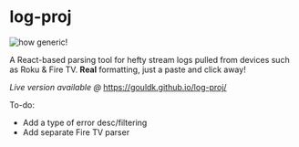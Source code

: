 # log-proj

![how generic!](https://i.imgur.com/lEuImot.png)

A React-based parsing tool for hefty stream logs pulled from devices such as Roku & Fire TV. <b>Real</b> formatting, just a paste and click away!

<i> Live version available @ </i> https://gouldk.github.io/log-proj/

To-do:

<ul>
  <li>Add a type of error desc/filtering</li>
  <li>Add separate Fire TV parser</li>
</ul>

